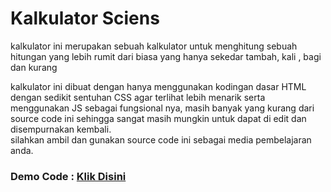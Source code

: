 <h1>Kalkulator Sciens</h1>
<p>
  kalkulator ini merupakan sebuah kalkulator untuk menghitung sebuah hitungan yang lebih rumit dari biasa yang hanya sekedar tambah, kali , bagi dan kurang
</p>
<p>
  kalkulator ini dibuat dengan hanya menggunakan kodingan dasar HTML dengan sedikit sentuhan CSS agar terlihat lebih menarik serta menggunakan JS sebagai fungsional nya, masih banyak yang kurang dari source code ini sehingga sangat masih mungkin untuk dapat di edit dan disempurnakan kembali. </br> 
  silahkan ambil dan gunakan source code ini sebagai media pembelajaran anda.
</p>

<h3>Demo Code : <a href="https://dennystyawan71.github.io/kalkulator_lengkap/">Klik Disini</a></h3>
